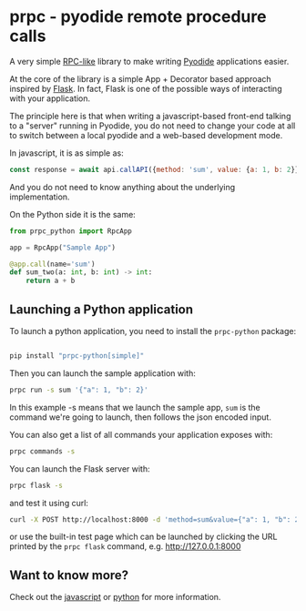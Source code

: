# prpc - pyodide remote procedure calls

A very simple [RPC-like][rpc] library to make writing [Pyodide][pyodide] applications easier.

At the core of the library is a simple App + Decorator based approach inspired by 
[Flask][flask]. In fact, Flask is one of the possible ways of interacting with your 
application.

The principle here is that when writing a javascript-based front-end talking to a "server" running
in Pyodide, you do not need to change your code at all to switch between a local pyodide 
and a web-based development mode.

In javascript, it is as simple as:

```javascript
const response = await api.callAPI({method: 'sum', value: {a: 1, b: 2}});
```

And you do not need to know anything about the underlying implementation.

On the Python side it is the same:

```python
from prpc_python import RpcApp

app = RpcApp("Sample App")

@app.call(name='sum')
def sum_two(a: int, b: int) -> int:
    return a + b
```

## Launching a Python application

To launch a python application, you need to install the `prpc-python` package:

```bash

pip install "prpc-python[simple]"

```

Then you can launch the sample application with:

```bash
prpc run -s sum '{"a": 1, "b": 2}' 
```

In this example -s means that we launch the sample app, `sum` is the command we're going to launch,
then follows the json encoded input.

You can also get a list of all commands your application exposes with:

```bash
prpc commands -s
```

You can launch the Flask server with:

```bash
prpc flask -s
```

and test it using curl:

```bash 
curl -X POST http://localhost:8000 -d 'method=sum&value={"a": 1, "b": 2}'   
```

or use the built-in test page which can be launched by clicking the URL
printed by the `prpc flask` command, e.g. http://127.0.0.1:8000



## Want to know more?

Check out the [javascript](./javascript/README.md) or [python](./python/README.md)
for more information.


[flask]: https://flask.palletsprojects.com/
[pyodide]: https://pyodide.org/en/stable/
[rpc]: https://en.wikipedia.org/wiki/Remote_procedure_call
